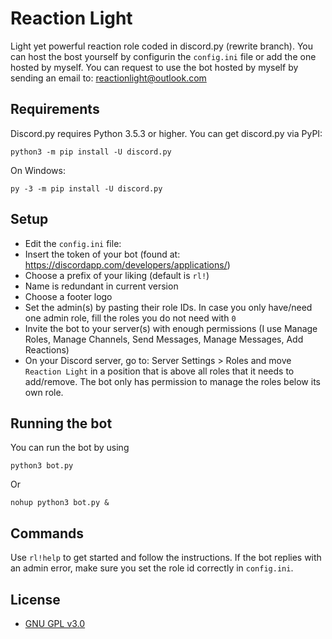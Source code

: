 # Reaction Light
Light yet powerful reaction role coded in discord.py (rewrite branch).
You can host the bost yourself by configurin the `config.ini` file or add the one hosted by myself.
You can request to use the bot hosted by myself by sending an email to: reactionlight@outlook.com

## Requirements
Discord.py requires Python 3.5.3 or higher.
You can get discord.py via PyPI:
```
python3 -m pip install -U discord.py
```
On Windows:
```
py -3 -m pip install -U discord.py
```
## Setup
- Edit the `config.ini` file:
- Insert the token of your bot (found at: https://discordapp.com/developers/applications/)
- Choose a prefix of your liking (default is `rl!`)
- Name is redundant in current version
- Choose a footer logo
- Set the admin(s) by pasting their role IDs. In case you only have/need one admin role, fill the roles you do not need with `0`
- Invite the bot to your server(s) with enough permissions (I use Manage Roles, Manage Channels, Send Messages, Manage Messages, Add Reactions)
- On your Discord server, go to: Server Settings > Roles and move `Reaction Light` in a position that is above all roles that it needs to add/remove. The bot only has permission to manage the roles below its own role.

## Running the bot
You can run the bot by using
```
python3 bot.py
```
Or
```
nohup python3 bot.py &
```
## Commands
Use `rl!help` to get started and follow the instructions. If the bot replies with an admin error, make sure you set the role id correctly in `config.ini`.

## License
- [GNU GPL v3.0](https://github.com/Alessandro-S19/reaction-light/blob/master/LICENSE)
